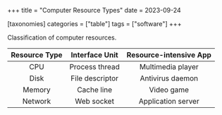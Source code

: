 +++
title = "Computer Resource Types"
date = 2023-09-24

[taxonomies]
categories = ["table"]
tags = ["software"]
+++

Classification of computer resources.

<!-- more -->

| Resource Type | Interface Unit  | Resource-intensive App |
|:-------------:|:---------------:|:----------------------:|
|      CPU      | Process thread  |   Multimedia player    |
|     Disk      | File descriptor |    Antivirus daemon    |
|    Memory     |   Cache line    |       Video game       |
|    Network    |   Web socket    |   Application server   |
